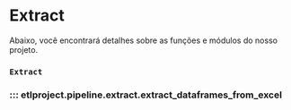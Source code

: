 # Extract

Abaixo, você encontrará detalhes sobre as funções e módulos do nosso projeto.

### `Extract`

### ::: etlproject.pipeline.extract.extract_dataframes_from_excel
